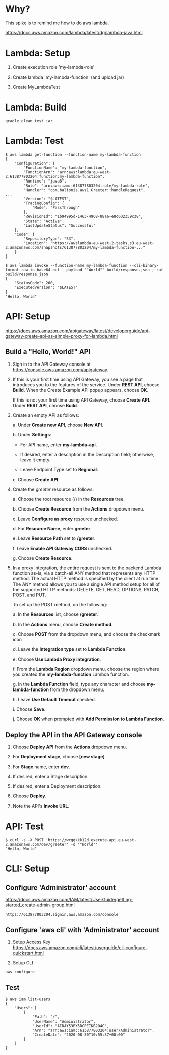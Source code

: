 # Why?
This spike is to remind me how to do aws lambda.

https://docs.aws.amazon.com/lambda/latest/dg/lambda-java.html

# Lambda: Setup

1. Create execution role 'my-lambda-role'

2. Create lambda 'my-lambda-function' (and upload jar)

3. Create MyLambdaTest

# Lambda: Build
```
gradle clean test jar
```

# Lambda: Test
```
$ aws lambda get-function --function-name my-lambda-function
{
    "Configuration": {
        "FunctionName": "my-lambda-function",
        "FunctionArn": "arn:aws:lambda:eu-west-2:613877803204:function:my-lambda-function",
        "Runtime": "java8",
        "Role": "arn:aws:iam::613877803204:role/my-lambda-role",
        "Handler": "com.balionis.aws1.Greeter::handleRequest",
...
        "Version": "$LATEST",
        "TracingConfig": {
            "Mode": "PassThrough"
        },
        "RevisionId": "1b94995d-1463-4968-88a6-e8c602359c38",
        "State": "Active",
        "LastUpdateStatus": "Successful"
    },
    "Code": {
        "RepositoryType": "S3",
        "Location": "https://awslambda-eu-west-2-tasks.s3.eu-west-2.amazonaws.com/snapshots/613877803204/my-lambda-function-..."
    }
}

$ aws lambda invoke --function-name my-lambda-function --cli-binary-format raw-in-base64-out --payload '"World"' build/response.json ; cat build/response.json
{
    "StatusCode": 200,
    "ExecutedVersion": "$LATEST"
}
"Hello, World"

```

# API: Setup

https://docs.aws.amazon.com/apigateway/latest/developerguide/api-gateway-create-api-as-simple-proxy-for-lambda.html

## Build a "Hello, World!" API

1. Sign in to the API Gateway console at https://console.aws.amazon.com/apigateway.

2. If this is your first time using API Gateway, you see a page that introduces you to the features of the service. Under __REST API__, choose __Build__. When the Create Example API popup appears, choose __OK__.

   If this is not your first time using API Gateway, choose __Create API__. Under __REST API__, choose __Build__.

3. Create an empty API as follows:

   a. Under __Create new API__, choose __New API__.

   b. Under __Settings__:

   * For API name, enter __my-lambda-api__.

   * If desired, enter a description in the Description field; otherwise, leave it empty.

   * Leave Endpoint Type set to __Regional__.

   c. Choose __Create API__.

4. Create the _greeter_ resource as follows:

   a. Choose the root resource (/) in the __Resources__ tree.

   b. Choose __Create Resource__ from the __Actions__ dropdown menu.

   c. Leave __Configure as proxy__ resource unchecked.

   d. For __Resource Name__, enter __greeter__.

   e. Leave __Resource Path__ set to __/greeter__.

   f. Leave __Enable API Gateway CORS__ unchecked.

   g. Choose __Create Resource__.

5. In a proxy integration, the entire request is sent to the backend Lambda function as-is, via a catch-all ANY method that represents any HTTP method. The actual HTTP method is specified by the client at run time. The ANY method allows you to use a single API method setup for all of the supported HTTP methods: DELETE, GET, HEAD, OPTIONS, PATCH, POST, and PUT.

   To set up the POST method, do the following:

   a. In the __Resources__ list, choose __/greeter__.

   b. In the __Actions__ menu, choose __Create method__.

   c. Choose __POST__ from the dropdown menu, and choose the checkmark icon

   d. Leave the __Integration type__ set to __Lambda Function__.

   e. Choose __Use Lambda Proxy integration__.

   f. From the __Lambda Region__ dropdown menu, choose the region where you created the __my-lambda-function__ Lambda function.

   g. In the __Lambda Function__ field, type any character and choose __my-lambda-function__ from the dropdown menu.

   h. Leave __Use Default Timeout__ checked.

   i. Choose __Save__.

   j. Choose __OK__ when prompted with __Add Permission to Lambda Function__.

## Deploy the API in the API Gateway console

1. Choose __Deploy API__ from the __Actions__ dropdown menu.

2. For __Deployment stage__, choose __[new stage]__.

3. For __Stage__ name, enter __dev__.

4. If desired, enter a Stage description.

5. If desired, enter a Deployment description.

6. Choose __Deploy__.

7. Note the API's __Invoke URL__.

# API: Test 
```
$ curl -s -X POST 'https://wcggkkk12d.execute-api.eu-west-2.amazonaws.com/dev/greeter' -d '"World"'
"Hello, World"
```

# CLI: Setup

## Configure 'Administrator' account

https://docs.aws.amazon.com/IAM/latest/UserGuide/getting-started_create-admin-group.html

```
https://613877803204.signin.aws.amazon.com/console
```

## Configure 'aws cli' with 'Administrator' account

1. Setup Access Key
https://docs.aws.amazon.com/cli/latest/userguide/cli-configure-quickstart.html 

2. Setup CLI
```
aws configure
```

## Test

```
$ aws iam list-users
{
    "Users": [
        {
            "Path": "/",
            "UserName": "Administrator",
            "UserId": "AIDAY53PX5DCPEIKB2O4C",
            "Arn": "arn:aws:iam::613877803204:user/Administrator",
            "CreateDate": "2020-08-30T10:55:37+00:00"
        }
    ]
}
```
